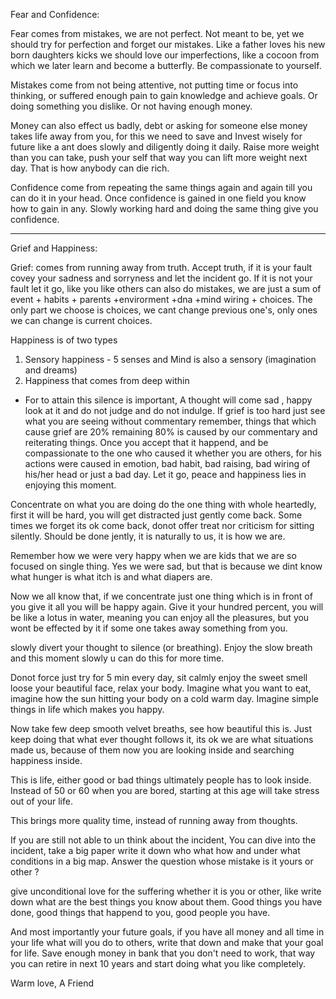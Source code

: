 Fear and Confidence:

Fear comes from mistakes, we are not perfect. Not meant to be, yet we should try for perfection and forget our mistakes. Like a father loves his new born daughters kicks we should love our imperfections, like a cocoon from which we later learn and become a butterfly. Be compassionate to yourself. 

Mistakes come from not being attentive, not putting time or focus  into thinking, or suffered enough pain to gain knowledge and achieve goals. Or doing something you dislike. Or not having enough money.

Money can also effect us badly, debt or asking for someone else money takes life away from you, for this we need to save and Invest wisely for future like a ant does slowly and diligently doing it daily. Raise more weight than you can take, push your self that way you can lift more weight next day. That is how anybody can die rich. 

Confidence come from repeating the same things again and again till you can do it in your head. Once confidence is gained in one field you know how to gain in any. Slowly working hard and doing the same thing give you confidence.

---
Grief and Happiness:

Grief: comes from running away from truth. Accept truth, if it is your fault covey your sadness and sorryness and let the incident go. If it is not your fault let it go, like you like others can also do mistakes, we are just a sum of event + habits + parents +envirorment +dna +mind wiring + choices. The only part we choose is choices, we cant change previous one's, only ones we can change is current choices.


Happiness is of two types

1) Sensory happiness
        -   5 senses and Mind is also a sensory (imagination and dreams)
2) Happiness that comes from deep within 
- For to attain this silence is important,
A thought will come sad , happy look at it and do not judge and do not indulge.
If grief is too hard just see what you are seeing without commentary remember, things that which cause grief are 20% remaining 80% is caused by our commentary and reiterating things. Once you accept that it happend, and be compassionate to the one who caused it whether you are others, for his actions were caused in emotion, bad habit, bad raising, bad wiring of his/her head or just a bad day. Let it go, peace and happiness lies in enjoying this moment.

Concentrate on what you are doing do the one thing with whole heartedly,
first it will be hard, you will get distracted just gently come back.
Some times we forget its ok come back, donot offer treat nor criticism for sitting silently. Should be done jently, it is naturally to us, it is how we are.

 Remember how we were very happy when we are kids that we are so focused on single thing. Yes we were sad, but that is because we dint know what hunger is what itch is and what diapers are. 

Now we all know that, if we concentrate just one thing which is in front of you give it all you will be happy again. Give it your hundred percent, you will be like a lotus in water, meaning you can enjoy all the pleasures, but you wont be effected by it if some one takes away something from you.

 slowly divert your thought to silence (or breathing). Enjoy the slow breath and this moment slowly u can do this for more time. 

Donot force just try for 5 min every day, sit calmly enjoy the sweet smell loose your beautiful face, relax your body. Imagine what you want to eat, imagine how the sun hitting your body on a cold warm day. Imagine simple things in life which makes you happy. 

Now take few deep smooth velvet breaths, see how beautiful this is. Just keep doing that what ever thought follows it, its ok we are what situations made us, because of them now you are looking inside and searching happiness inside. 

This is life, either good or bad things ultimately people has to look inside. Instead of 50 or 60 when you are bored, starting at this age will take stress out of your life. 

This brings more quality time, instead of running away from thoughts.


If you are still not able to un think about the incident, 
You can dive into the incident, take a big paper write it down who what how and under what conditions in a big map. 
Answer the question
whose mistake is it yours or other ?

give unconditional love for the suffering whether it is you or other, like write down what are the best things you know about them. Good things you have done, good things that happend to you, good people you have. 

And most importantly your future goals, if you have all money and all time in your life what will you do to others, write that down and make that your goal for life. Save enough money in bank that you don't need to work, that way you can retire in next 10 years and start doing what you like completely. 

Warm love,
A Friend
